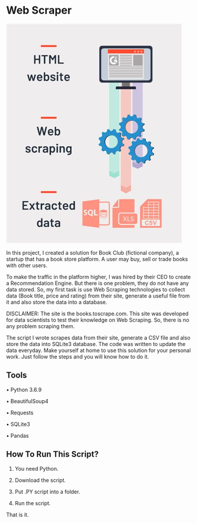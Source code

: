 # Web Scraper
![Image](web-scraping.jpeg)

In this project, I created a solution for Book Club (fictional company), a startup that has a book store platform. A user may buy, sell or trade books with other users.

To make the traffic in the platform higher, I was hired by their CEO to create a Recommendation Engine. But there is one problem, they do not have any data stored. So, my first task is use Web Scraping technologies to collect data (Book title, price and rating) from their site, generate a useful file from it and also store the data into a database.

DISCLAIMER: The site is the books.toscrape.com. This site was developed for data scientists to test their knowledge on Web Scraping. So, there is no any problem scraping them.

The script I wrote scrapes data from their site, generate a CSV file and also store the data into SQLite3 database. The code was written to update the data everyday. Make yourself at home to use this solution for your personal work. Just follow the steps and you will know how to do it.

## Tools

• Python 3.6.9

• BeautifulSoup4

• Requests

• SQLite3

• Pandas

## How To Run This Script?

1. You need Python.

2. Download the script.

3. Put .PY script into a folder.

4. Run the script.

That is it.
